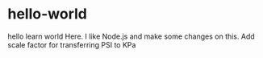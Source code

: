 # hello-world
hello learn world
Here. I like Node.js and make some changes on this. Add scale factor for transferring PSI to KPa

